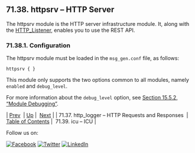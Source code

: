 ## 71.38. httpsrv – HTTP Server

The httpsrv module is the HTTP server infrastructure module. It, along with the [HTTP_Listener](http_listener.php "Chapter 20. Configuring Inbound Mail Service Using HTTP"), enables you to use the REST API.

### 71.38.1. Configuration

The httpsrv module must be loaded in the `msg_gen.conf` file, as follows:

`httpsrv { }`

This module only supports the two options common to all modules, namely `enabled` and `debug_level`.

For more information about the `debug_level` option, see [Section 15.5.2, “Module Debugging”](module_config.php#module_config.debugging "15.5.2. Module Debugging").

| [Prev](modules.http_logger.php)  | [Up](modules.php) |  [Next](modules.icu.php) |
| 71.37. http_logger – HTTP Requests and Responses  | [Table of Contents](index.php) |  71.39. icu – ICU |

Follow us on:

[![Facebook](https://support.messagesystems.com/images/icon-facebook.png)](http://www.facebook.com/messagesystems) [![Twitter](https://support.messagesystems.com/images/icon-twitter.png)](http://twitter.com/#!/MessageSystems) [![LinkedIn](https://support.messagesystems.com/images/icon-linkedin.png)](http://www.linkedin.com/company/message-systems)